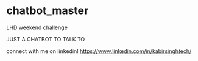 # chatbot_master
LHD weekend challenge

JUST A CHATBOT TO TALK TO

connect with me on linkedin! https://www.linkedin.com/in/kabirsinghtech/

